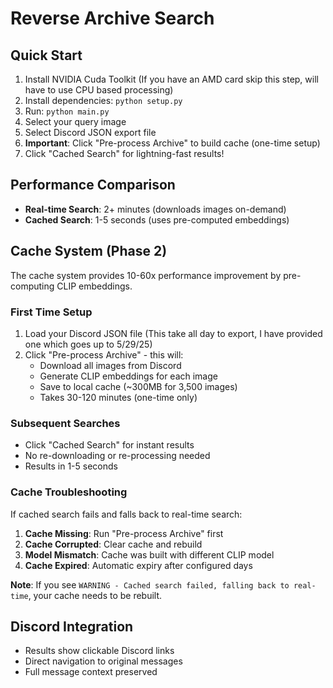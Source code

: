 # Reverse Archive Search

## Quick Start
1. Install NVIDIA Cuda Toolkit (If you have an AMD card skip this step, will have to use CPU based processing)
2. Install dependencies: `python setup.py`
3. Run: `python main.py`
4. Select your query image
5. Select Discord JSON export file
6. **Important**: Click "Pre-process Archive" to build cache (one-time setup)
7. Click "Cached Search" for lightning-fast results!

## Performance Comparison
- **Real-time Search**: 2+ minutes (downloads images on-demand)
- **Cached Search**: 1-5 seconds (uses pre-computed embeddings)

## Cache System (Phase 2)
The cache system provides 10-60x performance improvement by pre-computing CLIP embeddings.

### First Time Setup
1. Load your Discord JSON file (This take all day to export, I have provided one which goes up to 5/29/25)
2. Click "Pre-process Archive" - this will:
   - Download all images from Discord
   - Generate CLIP embeddings for each image
   - Save to local cache (~300MB for 3,500 images)
   - Takes 30-120 minutes (one-time only)

### Subsequent Searches
- Click "Cached Search" for instant results
- No re-downloading or re-processing needed
- Results in 1-5 seconds

### Cache Troubleshooting
If cached search fails and falls back to real-time search:

1. **Cache Missing**: Run "Pre-process Archive" first
2. **Cache Corrupted**: Clear cache and rebuild
3. **Model Mismatch**: Cache was built with different CLIP model
4. **Cache Expired**: Automatic expiry after configured days

**Note**: If you see `WARNING - Cached search failed, falling back to real-time`, your cache needs to be rebuilt.

## Discord Integration
- Results show clickable Discord links
- Direct navigation to original messages
- Full message context preserved 
